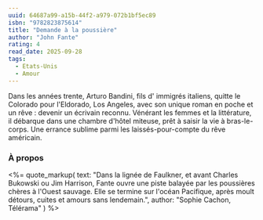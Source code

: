 ```yaml
---
uuid: 64687a99-a15b-44f2-a979-072b1bf5ec89
isbn: "9782823875614"
title: "Demande à la poussière"
author: "John Fante"
rating: 4
read_date: 2025-09-28
tags:
  - Etats-Unis
  - Amour
---
```


Dans les années trente, Arturo Bandini, fils d' immigrés italiens, quitte le Colorado pour l'Eldorado, Los Angeles, avec son unique roman en poche et un rêve : devenir un écrivain reconnu. Vénérant les femmes et la littérature, il débarque dans une chambre d'hôtel miteuse, prêt à saisir la vie à bras-le-corps. Une errance sublime parmi les laissés-pour-compte du rêve américain.

### À propos

<%= quote_markup(
  text: "Dans la lignée de Faulkner, et avant Charles Bukowski ou Jim Harrison, Fante ouvre une piste balayée par les poussières chères à l'Ouest sauvage. Elle se termine sur l'océan Pacifique, après moult détours, cuites et amours sans lendemain.",
  author: "Sophie Cachon, Télérama"
) %>

